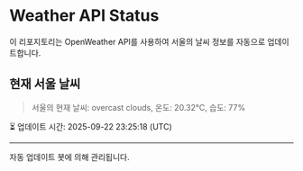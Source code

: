 
# Weather API Status

이 리포지토리는 OpenWeather API를 사용하여 서울의 날씨 정보를 자동으로 업데이트합니다.

## 현재 서울 날씨
> 서울의 현재 날씨: overcast clouds, 온도: 20.32°C, 습도: 77%

⏳ 업데이트 시간: 2025-09-22 23:25:18 (UTC)

---
자동 업데이트 봇에 의해 관리됩니다.
